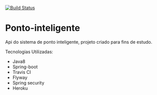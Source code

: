 [![Build Status](https://travis-ci.com/brunogarruda/ponto-inteligente.svg?branch=master)](https://travis-ci.com/brunogarruda/ponto-inteligente)

# Ponto-inteligente
Api do sistema de ponto inteligente, projeto criado para fins de estudo.

Tecnologias Utilizadas:

- Java8
- Spring-boot
- Travis CI
- Flyway
- Spring security
- Heroku
